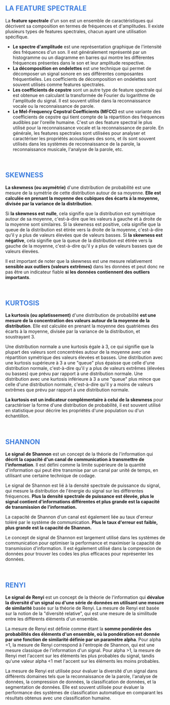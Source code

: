 ## <span style="color:#4180df">LA FEATURE SPECTRALE</span>

La **feature spectrale** d'un son est un ensemble de caractéristiques qui décrivent sa composition en termes de fréquences et d'amplitudes. Il existe plusieurs types de features spectrales, chacun ayant une utilisation spécifique.
- **Le spectre d'amplitude** est une représentation graphique de l'intensité des fréquences d'un son. Il est généralement représenté par un histogramme ou un diagramme en barres qui montre les différentes fréquences présentes dans le son et leur amplitude respective.
- **La décomposition en ondelettes** est une technique qui permet de décomposer un signal sonore en ses différentes composantes fréquentielles. Les coefficients de décomposition en ondelettes sont souvent utilisés comme features spectrales.
- **Les coefficients de cepstre** sont un autre type de feature spectrale qui est obtenue en calculant la transformée de Fourier du logarithme de l'amplitude du signal. Il est souvent utilisé dans la reconnaissance vocale ou la reconnaissance de parole.
- **Le Mel-Frequency Cepstral Coefficients (MFCC)** est une variante des coefficients de cepstre qui tient compte de la répartition des fréquences audibles par l'oreille humaine. C'est un des feature spectral le plus utilisé pour la reconnaissance vocale et la reconnaissance de parole.
En générale, les features spectrales sont utilisées pour analyser et caractériser les propriétés acoustiques des sons, et ils sont souvent utilisés dans les systèmes de reconnaissance de la parole, la reconnaissance musicale, l'analyse de la parole, etc.

<br>

## <span style="color:#4180df">SKEWNESS</span>

**La skewness (ou asymétrie)** d'une distribution de probabilité est une mesure de la symétrie de cette distribution autour de sa moyenne. **Elle est calculée en prenant la moyenne des cubiques des écarts à la moyenne, divisée par la variance de la distribution**.

Si **la skewness est nulle**, cela signifie que la distribution est symétrique autour de sa moyenne, c'est-à-dire que les valeurs à gauche et à droite de la moyenne sont similaires. Si la skewness est positive, cela signifie que la queue de la distribution est étirée vers la droite de la moyenne, c'est-à-dire qu'il y a plus de valeurs élevées que de valeurs basses. Si **la skewness est négative**, cela signifie que la queue de la distribution est étirée vers la gauche de la moyenne, c'est-à-dire qu'il y a plus de valeurs basses que de valeurs élevées.

Il est important de noter que la skewness est une mesure relativement **sensible aux outliers (valeurs extrêmes)** dans les données et peut donc ne pas être un indicateur fiable **si les données contiennent des outliers importants**.

<br>

## <span style="color:#4180df">KURTOSIS</span>

**La kurtosis (ou aplatissement)** d'une distribution de probabilité **est une mesure de la concentration des valeurs autour de la moyenne de la distribution**. Elle est calculée en prenant la moyenne des quatrièmes des écarts à la moyenne, divisée par la variance de la distribution, et soustrayant 3.

Une distribution normale a une kurtosis égale à 3, ce qui signifie que la plupart des valeurs sont concentrées autour de la moyenne avec une répartition symétrique des valeurs élevées et basses. Une distribution avec une kurtosis supérieure à 3 a une "queue" plus épaisse que celle d'une distribution normale, c'est-à-dire qu'il y a plus de valeurs extrêmes (élevées ou basses) que prévu par rapport à une distribution normale. Une distribution avec une kurtosis inférieure à 3 a une "queue" plus mince que celle d'une distribution normale, c'est-à-dire qu'il y a moins de valeurs extrêmes que prévu par rapport à une distribution normale.

**La kurtosis est un indicateur complémentaire à celui de la skewness** pour caractériser la forme d'une distribution de probabilité, il est souvent utilisé en statistique pour décrire les propriétés d'une population ou d'un échantillon.

<br>

## <span style="color:#4180df">SHANNON</span>

**Le signal de Shannon** est un concept de la théorie de l'information qui **décrit la capacité d'un canal de communication à transmettre de l'information**. Il est défini comme la limite supérieure de la quantité d'information qui peut être transmise par un canal par unité de temps, en utilisant une certaine technique de codage.

Le signal de Shannon est lié à la densité spectrale de puissance du signal, qui mesure la distribution de l'énergie du signal sur les différentes fréquences. **Plus la densité spectrale de puissance est élevée, plus le signal contient d'informations différentes et plus grande est la capacité de transmission de l'information.**

La capacité de Shannon d'un canal est également liée au taux d'erreur toléré par le système de communication. **Plus le taux d'erreur est faible, plus grande est la capacité de Shannon.**

Le concept de signal de Shannon est largement utilisé dans les systèmes de communication pour optimiser la performance et maximiser la capacité de transmission d'information. Il est également utilisé dans la compression de données pour trouver les codes les plus efficaces pour représenter les données.

<br>

## <span style="color:#4180df">RENYI</span>

**Le signal de Renyi** est un concept de la théorie de l'information qui **dévalue la diversité d'un signal ou d'une série de données en utilisant une mesure de similarité** basée sur la théorie de Renyi. La mesure de Renyi est basée sur la notion de la "diversité relative", qui est une mesure de la similitude entre les différents éléments d'un ensemble.

La mesure de Renyi est définie comme étant la **somme pondérée des probabilités des éléments d'un ensemble, où la pondération est donnée par une fonction de similarité définie par un paramètre alpha**. Pour alpha =1, la mesure de Renyi correspond à l'entropie de Shannon, qui est une mesure classique de l'information d'un signal. Pour alpha >1, la mesure de Renyi met l'accent sur les éléments les plus probables du signal, tandis qu'une valeur alpha <1 met l'accent sur les éléments les moins probables.

La mesure de Renyi est utilisée pour évaluer la diversité d'un signal dans différents domaines tels que la reconnaissance de la parole, l'analyse de données, la compression de données, la classification de données, et la segmentation de données. Elle est souvent utilisée pour évaluer la performance des systèmes de classification automatique en comparant les résultats obtenus avec une classification humaine.
